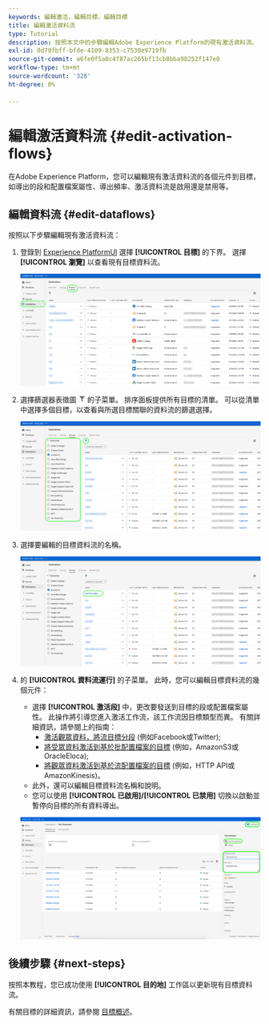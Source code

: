 ```yaml
---
keywords: 編輯激活，編輯目標，編輯目標
title: 編輯激活資料流
type: Tutorial
description: 按照本文中的步驟編輯Adobe Experience Platform的現有激活資料流。
exl-id: 0d79fbff-bfde-4109-8353-c7530e9719fb
source-git-commit: a6fe0f5a0c4f87ac265bf13cb8bba98252f147e0
workflow-type: tm+mt
source-wordcount: '328'
ht-degree: 0%

---
```


# 編輯激活資料流 {#edit-activation-flows}

在Adobe Experience Platform，您可以編輯現有激活資料流的各個元件到目標，如導出的段和配置檔案屬性、導出頻率、激活資料流是啟用還是禁用等。

## 編輯資料流 {#edit-dataflows}

按照以下步驟編輯現有激活資料流：

1. 登錄到 [Experience PlatformUI](https://platform.adobe.com/) 選擇 **[!UICONTROL 目標]** 的下界。 選擇 **[!UICONTROL 瀏覽]** 以查看現有目標資料流。

   ![瀏覽目標](../assets/ui/edit-activation/browse-destinations.png)

2. 選擇篩選器表徵圖 ![篩選器表徵圖](../assets/ui/edit-activation/filter.png) 的子菜單。 排序面板提供所有目標的清單。 可以從清單中選擇多個目標，以查看與所選目標關聯的資料流的篩選選擇。

   ![篩選目標](../assets/ui/edit-activation/filter-destinations.png)

3. 選擇要編輯的目標資料流的名稱。

   ![選擇目標](../assets/ui/edit-activation/destination-select.png)

4. 的 **[!UICONTROL 資料流運行]** 的子菜單。 此時，您可以編輯目標資料流的幾個元件：

   * 選擇 **[!UICONTROL 激活段]** 中，更改要發送到目標的段或配置檔案屬性。 此操作將引導您進入激活工作流，該工作流因目標類型而異。 有關詳細資訊，請參閱上的指南：
      * [激活觀眾資料，將流目標分段](./activate-segment-streaming-destinations.md) (例如Facebook或Twitter);
      * [將受眾資料激活到基於批配置檔案的目標](./activate-batch-profile-destinations.md) (例如，AmazonS3或OracleEloca);
      * [將觀眾資料激活到基於流配置檔案的目標](./activate-streaming-profile-destinations.md) (例如，HTTP API或AmazonKinesis)。
   * 此外，還可以編輯目標資料流名稱和說明。
   * 您可以使用 **[!UICONTROL 已啟用]/[!UICONTROL 已禁用]** 切換以啟動並暫停向目標的所有資料導出。

   ![目標詳細資訊](../assets/ui/edit-activation/destination-details.png)

## 後續步驟 {#next-steps}

按照本教程，您已成功使用 **[!UICONTROL 目的地]** 工作區以更新現有目標資料流。

有關目標的詳細資訊，請參閱 [目標概述](../catalog/overview.md)。
